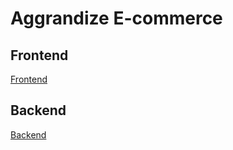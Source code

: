 # Aggrandize E-commerce

## Frontend

[Frontend](https://github.com/joalisonpereira/aggrandize-e-commerce/tree/master/frontend)

## Backend

[Backend](https://github.com/joalisonpereira/aggrandize-e-commerce/tree/master/frontend)
